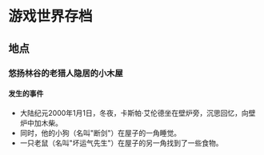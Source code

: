 # 游戏世界存档
## 地点
### 悠扬林谷的老猎人隐居的小木屋
#### 发生的事件
- 大陆纪元2000年1月1日，冬夜，卡斯帕·艾伦德坐在壁炉旁，沉思回忆，向壁炉中加木柴。
- 同时，他的小狗（名叫"断剑"）在屋子的一角睡觉。
- 一只老鼠（名叫"坏运气先生"）在屋子的另一角找到了一些食物。